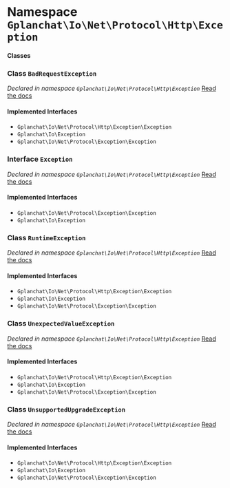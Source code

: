 Namespace `Gplanchat\Io\Net\Protocol\Http\Exception`
==========



#### Classes

### Class `BadRequestException`

_Declared in namespace `Gplanchat\Io\Net\Protocol\Http\Exception`_ [Read the docs](Gplanchat-Io-Net-Protocol-Http-Exception.md#class-badrequestexception)



#### Implemented Interfaces

* `Gplanchat\Io\Net\Protocol\Http\Exception\Exception`
* `Gplanchat\Io\Exception`
* `Gplanchat\Io\Net\Protocol\Exception\Exception`


### Interface `Exception`

_Declared in namespace `Gplanchat\Io\Net\Protocol\Http\Exception`_ [Read the docs](Gplanchat-Io-Net-Protocol-Http-Exception.md#interface-exception)



#### Implemented Interfaces

* `Gplanchat\Io\Net\Protocol\Exception\Exception`
* `Gplanchat\Io\Exception`


### Class `RuntimeException`

_Declared in namespace `Gplanchat\Io\Net\Protocol\Http\Exception`_ [Read the docs](Gplanchat-Io-Net-Protocol-Http-Exception.md#class-runtimeexception)



#### Implemented Interfaces

* `Gplanchat\Io\Net\Protocol\Http\Exception\Exception`
* `Gplanchat\Io\Exception`
* `Gplanchat\Io\Net\Protocol\Exception\Exception`


### Class `UnexpectedValueException`

_Declared in namespace `Gplanchat\Io\Net\Protocol\Http\Exception`_ [Read the docs](Gplanchat-Io-Net-Protocol-Http-Exception.md#class-unexpectedvalueexception)



#### Implemented Interfaces

* `Gplanchat\Io\Net\Protocol\Http\Exception\Exception`
* `Gplanchat\Io\Exception`
* `Gplanchat\Io\Net\Protocol\Exception\Exception`


### Class `UnsupportedUpgradeException`

_Declared in namespace `Gplanchat\Io\Net\Protocol\Http\Exception`_ [Read the docs](Gplanchat-Io-Net-Protocol-Http-Exception.md#class-unsupportedupgradeexception)



#### Implemented Interfaces

* `Gplanchat\Io\Net\Protocol\Http\Exception\Exception`
* `Gplanchat\Io\Exception`
* `Gplanchat\Io\Net\Protocol\Exception\Exception`




